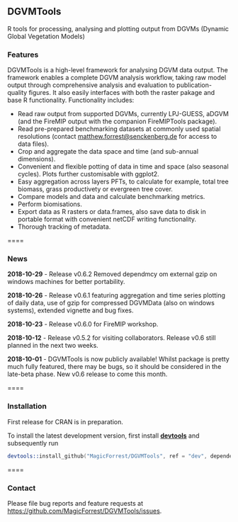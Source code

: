 ## **DGVMTools**

R tools for processing, analysing and plotting output from DGVMs (Dynamic Global Vegetation Models)


### Features

DGVMTools is a high-level framework for analysing DGVM data output.  The framework enables a complete DGVM analysis workflow, taking raw model output through comprehensive analysis and evaluation to publication-quality figures.  It also easily interfaces with both the raster pakage and base R functionality. Functionality includes:

* Read raw output from supported DGVMs, currently LPJ-GUESS, aDGVM (and the FireMIP output with the companion FireMIPTools package).
* Read pre-prepared benchmarking datasets at commonly used spatial resolutions (contact matthew.forrest@senckenberg.de for access to data files). 
* Crop and aggregate the data space and time (and sub-annual dimensions).
* Convenient and flexible potting of data in time and space (also seasonal cycles).  Plots further customisable with ggplot2.
* Easy aggregation across layers PFTs, to calculate for example, total tree biomass, grass productivety or evergreen tree cover.
* Compare models and data and calculate benchmarking metrics.
* Perform biomisations.
* Export data as R rasters or data.frames, also save data to disk in portable format with convenient netCDF writing functionality.
* Thorough tracking of metadata.

==== 

### News

**2018-10-29** - Release v0.6.2 Removed dependmcy om external gzip on windows machines for better portability.

**2018-10-26** - Release v0.6.1 featuring aggregation and time series plotting of daily data, use of gzip for compressed DGVMData (also on windows systems), extended vignette and bug fixes.

**2018-10-23** - Release v0.6.0 for FireMIP workshop.

**2018-10-12** - Release v0.5.2 for visiting collaborators.  Release v0.6 still planned in the next two weeks.

**2018-10-01** - DGVMTools is now publicly available!  Whilst package is pretty much fully featured, there may be bugs, so it should be considered in the late-beta phase.  New v0.6 release to come this month.

====

### Installation

First release for CRAN is in preparation.

To install the latest development version, first install **[devtools](https://cran.r-project.org/package=devtools)** and subsequently run

```S
devtools::install_github("MagicForrest/DGVMTools", ref = "dev", dependencies = TRUE, build_vignettes = TRUE)
```

====

### Contact

Please file bug reports and feature requests at https://github.com/MagicForrest/DGVMTools/issues.


